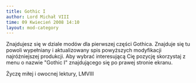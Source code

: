 ```yaml
---
title: Gothic I
author: Lord Michał VIII
time: 09 Kwiecień 2008 14:10
layout: mod-category
---
```


Znajdujesz się w dziale modów dla pierwszej części Gothica. Znajduje się tu powoli wypełniany i aktualizowany spis powyższych modyfikacji najróżniejszej produkcji. Aby wybrać interesującą Cię pozycję skorzystaj z menu o nazwie "Gothic I" znajdującego się po prawej stronie ekranu. 

Życzę miłej i owocnej lektury, LMVIII 
